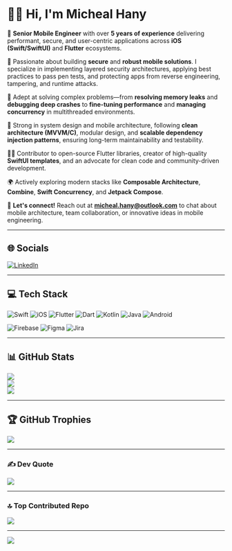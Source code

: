# 👋🏼 Hi, I'm Micheal Hany

📱 **Senior Mobile Engineer** with over **5 years of experience** delivering performant, secure, and user-centric applications across **iOS (Swift/SwiftUI)** and **Flutter** ecosystems.

🔐 Passionate about building **secure** and **robust mobile solutions**. I specialize in implementing layered security architectures, applying best practices to pass pen tests, and protecting apps from reverse engineering, tampering, and runtime attacks.

🚀 Adept at solving complex problems—from **resolving memory leaks** and **debugging deep crashes** to **fine-tuning performance** and **managing concurrency** in multithreaded environments.

🧠 Strong in system design and mobile architecture, following **clean architecture (MVVM/C)**, modular design, and **scalable dependency injection patterns**, ensuring long-term maintainability and testability.

👨‍💻 Contributor to open-source Flutter libraries, creator of high-quality **SwiftUI templates**, and an advocate for clean code and community-driven development.

🌍 Actively exploring modern stacks like **Composable Architecture**, **Combine**, **Swift Concurrency**, and **Jetpack Compose**.

📨 **Let's connect!** Reach out at **micheal.hany@outlook.com** to chat about mobile architecture, team collaboration, or innovative ideas in mobile engineering.

---

## 🌐 Socials

[![LinkedIn](https://img.shields.io/badge/LinkedIn-%230077B5.svg?logo=linkedin&logoColor=white)](https://linkedin.com/in/micheal-hany)

---

## 💻 Tech Stack

![Swift](https://img.shields.io/badge/swift-F54A2A?style=for-the-badge&logo=swift&logoColor=white)
![iOS](https://img.shields.io/badge/iOS-%2320232a.svg?style=for-the-badge&logo=apple&logoColor=white)
![Flutter](https://img.shields.io/badge/Flutter-%2302569B.svg?style=for-the-badge&logo=Flutter&logoColor=white)
![Dart](https://img.shields.io/badge/dart-%230175C2.svg?style=for-the-badge&logo=dart&logoColor=white)
![Kotlin](https://img.shields.io/badge/kotlin-%230095D5.svg?style=for-the-badge&logo=kotlin&logoColor=white)
![Java](https://img.shields.io/badge/java-%23ED8B00.svg?style=for-the-badge&logo=java&logoColor=white)
![Android](https://img.shields.io/badge/android-%2320232a.svg?style=for-the-badge&logo=android&logoColor=%a4c639)

![Firebase](https://img.shields.io/badge/firebase-%23039BE5.svg?style=for-the-badge&logo=firebase)
![Figma](https://img.shields.io/badge/figma-%23F24E1E.svg?style=for-the-badge&logo=figma&logoColor=white)
![Jira](https://img.shields.io/badge/jira-%230A0FFF.svg?style=for-the-badge&logo=jira&logoColor=white)

---

## 📊 GitHub Stats

![](https://github-readme-stats.vercel.app/api?username=micheal1hany&theme=dark&hide_border=false&include_all_commits=true&count_private=true)<br/>
![](https://github-readme-streak-stats.herokuapp.com/?user=micheal1hany&theme=dark&hide_border=false)<br/>
![](https://github-readme-stats.vercel.app/api/top-langs/?username=micheal1hany&theme=dark&hide_border=false&layout=compact)

---

## 🏆 GitHub Trophies

![](https://github-profile-trophy.vercel.app/?username=micheal1hany&theme=radical&no-frame=false&no-bg=true&margin-w=4)

---

### ✍️ Dev Quote

![](https://quotes-github-readme.vercel.app/api?type=horizontal&theme=radical)

---

### 🔝 Top Contributed Repo

![](https://github-contributor-stats.vercel.app/api?username=micheal1hany&limit=5&theme=dark&combine_all_yearly_contributions=true)

---

[![](https://visitcount.itsvg.in/api?id=micheal1hany&icon=0&color=3)](https://visitcount.itsvg.in)

<!-- Proudly enhanced with ❤️ and GPRM ( https://gprm.itsvg.in ) -->
